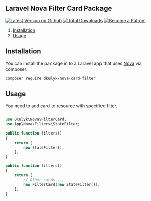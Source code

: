 ## Laravel Nova Filter Card Package
[![Latest Version on Github](https://img.shields.io/packagist/v/dkulyk/nova-filter-card.svg?style=flat)](https://packagist.org/packages/dkulyk/nova-card-filter)
[![Total Downloads](https://img.shields.io/packagist/dt/dkulyk/nova-filter-card.svg?style=flat)](https://packagist.org/packages/dkulyk/nova-card-filter)
[![Become a Patron!](https://img.shields.io/badge/become-a_patron!-red.svg?logo=patreon&style=flat)](https://www.patreon.com/bePatron?u=16285116)


1. [Installation](#user-content-installation)
2. [Usage](#user-content-usage)

## Installation

You can install the package in to a Laravel app that uses [Nova](https://nova.laravel.com) via composer:

```bash
composer require dkulyk/nova-card-filter
```

## Usage

You need to add card to resource with specified filter.

```php

use DKulyk\Nova\FilterCard;
use App\Nova\Filters\StateFilter;

public function filters()
{
    return [
        new StateFilter(),
    ];
}

public function filters()
{
    return [
        // Other cards...,
        new FilterCard(new StateFilter()),
    ];
}
```
